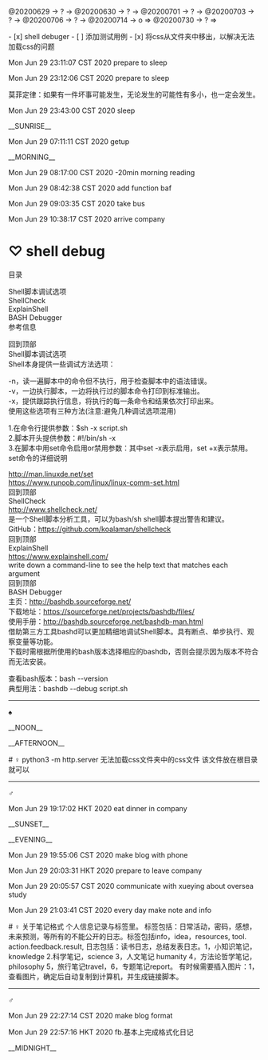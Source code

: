 <link rel="stylesheet"  type="text/css" href="s-activity.css"/>
<p class="todo">@20200629 → ? → @20200630 → ? → @20200701 → ? → @20200703 → ? → @20200706 → ? → @20200714 → o ⇒ @20200730 → ? ⇒ </p>
- [x] shell debuger   
- [ ] 添加测试用例   
- [x] 将css从文件夹中移出，以解决无法加载css的问题   

<p class="ac">Mon Jun 29 23:11:07 CST 2020 prepare to sleep</p>
<p class="ac">Mon Jun 29 23:12:06 CST 2020 prepare to sleep</p>
莫菲定律：如果有一件坏事可能发生，无论发生的可能性有多小，也一定会发生。  
<p class="ac">Mon Jun 29 23:43:00 CST 2020 sleep</p>
<p class="tb">__SUNRISE__</p>
<p class="ac">Mon Jun 29 07:11:11 CST 2020 getup</p>
<p class="tb">__MORNING__</p>
<p class="ac">Mon Jun 29 08:17:00 CST 2020 -20min morning reading</p>
<p class="ac">Mon Jun 29 08:42:38 CST 2020 add function baf</p>
<p class="ac">Mon Jun 29 09:03:35 CST 2020 take bus</p>
<p class="ac">Mon Jun 29 10:38:17 CST 2020 arrive company</p>

# ♡ shell debug
目录  

Shell脚本调试选项  
ShellCheck  
ExplainShell  
BASH Debugger  
参考信息  


回到顶部  
Shell脚本调试选项  
Shell本身提供一些调试方法选项：  

-n，读一遍脚本中的命令但不执行，用于检查脚本中的语法错误。  
-v，一边执行脚本，一边将执行过的脚本命令打印到标准输出。  
-x，提供跟踪执行信息，将执行的每一条命令和结果依次打印出来。  
使用这些选项有三种方法(注意:避免几种调试选项混用)  

1.在命令行提供参数：$sh -x script.sh  
2.脚本开头提供参数：#!/bin/sh -x  
3.在脚本中用set命令启用or禁用参数：其中set -x表示启用，set +x表示禁用。  
set命令的详细说明  

http://man.linuxde.net/set  
https://www.runoob.com/linux/linux-comm-set.html  
回到顶部  
ShellCheck  
http://www.shellcheck.net/  
是一个Shell脚本分析工具，可以为bash/sh shell脚本提出警告和建议。  
GitHub：https://github.com/koalaman/shellcheck  
回到顶部  
ExplainShell  
https://www.explainshell.com/  
write down a command-line to see the help text that matches each argument  
回到顶部  
BASH Debugger  
主页：http://bashdb.sourceforge.net/  
下载地址：https://sourceforge.net/projects/bashdb/files/  
使用手册：http://bashdb.sourceforge.net/bashdb-man.html  
借助第三方工具bashd可以更加精细地调试Shell脚本。具有断点、单步执行、观察变量等功能。  
下载时需根据所使用的bash版本选择相应的bashdb，否则会提示因为版本不符合而无法安装。  

查看bash版本：bash --version  
典型用法：bashdb --debug script.sh  

---
_♠_
<p class=tb>__NOON__</p>
<p class=tb>__AFTERNOON__</p>
# ♀ python3 -m http.server 无法加载css文件夹中的css文件  
该文件放在根目录就可以

---
_♂_
<p class=ac>Mon Jun 29 19:17:02 HKT 2020 eat dinner in company</p>
<p class=tb>__SUNSET__</p>
<p class=tb>__EVENING__</p>
<p class="ac">Mon Jun 29 19:55:06 CST 2020 make blog with phone</p>
<p class="ac">Mon Jun 29 20:03:31 HKT 2020 prepare to leave company</p>
<p class="ac">Mon Jun 29 20:05:57 CST 2020 communicate with xueying about oversea study</p>
<p class="ac">Mon Jun 29 21:03:41 CST 2020 every day make note and info</p>
# ♀  关于笔记格式
个人信息记录与标签里。
标签包括：日常活动，密码，感想，未来预测，等所有的不能公开的日志。标签包括info，idea，resources, tool. action.feedback.result,
日志包括：读书日志，总结发表日志。1，小知识笔记，knowledge 2.科学笔记，science 3，人文笔记 humanity 4，方法论哲学笔记，philosophy 5，旅行笔记travel，6，专题笔记report。
有时候需要插入图片：1，查看图片，确定后自动复制到计算机，并生成链接脚本。

---
_♂_
<p class="ac">Mon Jun 29 22:27:14 CST 2020 make blog format</p>
<p class="fb">Mon Jun 29 22:57:16 HKT 2020 fb.基本上完成格式化日记</p>
<p class=tb>__MIDNIGHT__</p>
